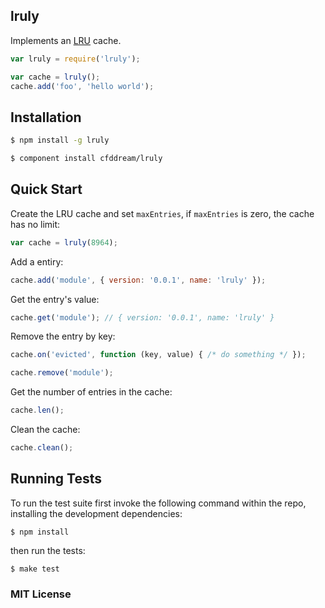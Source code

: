 lruly
-----

  Implements an [LRU](http://en.wikipedia.org/wiki/Cache_algorithms#Least_Recently_Used) cache.

```js
var lruly = require('lruly');

var cache = lruly();
cache.add('foo', 'hello world');
```

## Installation

```sh
$ npm install -g lruly

$ component install cfddream/lruly
```

## Quick Start

  Create the LRU cache and set `maxEntries`,
  if `maxEntries` is zero, the cache has no limit:

```js
var cache = lruly(8964);
```

  Add a entiry:

```js
cache.add('module', { version: '0.0.1', name: 'lruly' });
```

  Get the entry's value:

```js
cache.get('module'); // { version: '0.0.1', name: 'lruly' }
```

  Remove the entry by key:

```js
cache.on('evicted', function (key, value) { /* do something */ });

cache.remove('module');
```

  Get the number of entries in the cache:

```js
cache.len();
```

  Clean the cache:

```js
cache.clean();
```

## Running Tests

To run the test suite first invoke the following command within the repo, installing the development dependencies:

    $ npm install

then run the tests:

    $ make test

### MIT License
